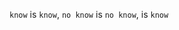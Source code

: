 <code>know</code> is <code>know</code>, <code>no know</code> is <code>no know</code>, is <code>know</code>
